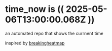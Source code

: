# time_now is (( 2025-05-06T13:00:00.068Z ))

an automated repo that shows the currnent time

inspired by [breakingheatmap](https://github.com/breakingheatmap/breakingheatmap)
